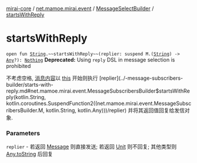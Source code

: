 [mirai-core](../../index.md) / [net.mamoe.mirai.event](../index.md) / [MessageSelectBuilder](index.md) / [startsWithReply](./starts-with-reply.md)

# startsWithReply

`open fun `[`String`](https://kotlinlang.org/api/latest/jvm/stdlib/kotlin/-string/index.html)`.~~startsWithReply~~(replier: suspend M.(`[`String`](https://kotlinlang.org/api/latest/jvm/stdlib/kotlin/-string/index.html)`) -> `[`Any`](https://kotlinlang.org/api/latest/jvm/stdlib/kotlin/-any/index.html)`?): `[`Nothing`](https://kotlinlang.org/api/latest/jvm/stdlib/kotlin/-nothing/index.html)
**Deprecated:** Using `reply` DSL in message selection is prohibited

不考虑空格, [消息内容](../../net.mamoe.mirai.message.data/-message/content-to-string.md)以 [this](../-message-subscribers-builder/starts-with-reply/-this-.md) 开始则执行 [replier](../-message-subscribers-builder/starts-with-reply.md#net.mamoe.mirai.event.MessageSubscribersBuilder$startsWithReply(kotlin.String, kotlin.coroutines.SuspendFunction2((net.mamoe.mirai.event.MessageSubscribersBuilder.M, kotlin.String, kotlin.Any)))/replier) 并将其返回值回复给发信对象.

### Parameters

`replier` - 若返回 [Message](../../net.mamoe.mirai.message.data/-message/index.md) 则直接发送; 若返回 [Unit](https://kotlinlang.org/api/latest/jvm/stdlib/kotlin/-unit/index.html) 则不回复; 其他类型则 [Any.toString](https://kotlinlang.org/api/latest/jvm/stdlib/kotlin/-any/to-string.html) 后回复